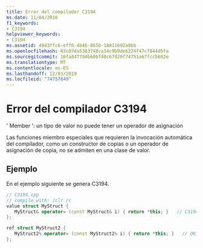 ```yaml
---
title: Error del compilador C3194
ms.date: 11/04/2016
f1_keywords:
- C3194
helpviewer_keywords:
- C3194
ms.assetid: 49d3ffc6-eff6-4b46-865b-18811692a8bb
ms.openlocfilehash: 83c07da5383740ca14c9b9de6224f47cf844d5fa
ms.sourcegitcommit: 16fa847794b60bf40c67d20f74751a67fccb602e
ms.translationtype: MT
ms.contentlocale: es-ES
ms.lasthandoff: 12/03/2019
ms.locfileid: "74757649"
---
```

# <a name="compiler-error-c3194"></a>Error del compilador C3194

' Member ': un tipo de valor no puede tener un operador de asignación

Las funciones miembro especiales que requieren la invocación automática del compilador, como un constructor de copias o un operador de asignación de copia, no se admiten en una clase de valor.

## <a name="example"></a>Ejemplo

En el ejemplo siguiente se genera C3194.

```cpp
// C3194.cpp
// compile with: /clr /c
value struct MyStruct {
   MyStruct& operator= (const MyStruct& i) { return *this; }   // C3194
};

ref struct MyStruct2 {
   MyStruct2% operator= (const MyStruct2% i) { return *this; }   // OK
};
```
